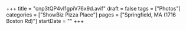 +++
title = "cnp3tQP4vI1gpiV76x9d.avif"
draft = false
tags = ["Photos"]
categories = ["ShowBiz Pizza Place"]
pages = ["Springfield, MA (1716 Boston Rd)"]
startDate = ""
+++
